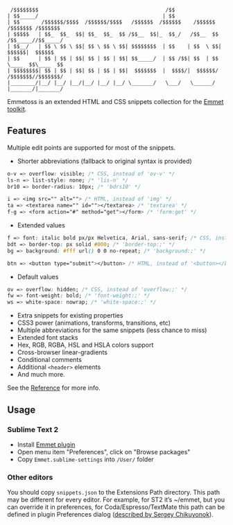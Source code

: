      /$$$$$$$$                                         /$$
    | $$_____/                                        | $$
    | $$       /$$$$$$/$$$$  /$$$$$$/$$$$   /$$$$$$  /$$$$$$    /$$$$$$   /$$$$$$$ /$$$$$$$
    | $$$$$   | $$_  $$_  $$| $$_  $$_  $$ /$$__  $$|_  $$_/   /$$__  $$ /$$_____//$$_____/
    | $$__/   | $$ \ $$ \ $$| $$ \ $$ \ $$| $$$$$$$$  | $$    | $$  \ $$|  $$$$$$|  $$$$$$
    | $$      | $$ | $$ | $$| $$ | $$ | $$| $$_____/  | $$ /$$| $$  | $$ \____  $$\____  $$
    | $$$$$$$$| $$ | $$ | $$| $$ | $$ | $$|  $$$$$$$  |  $$$$/|  $$$$$$/ /$$$$$$$//$$$$$$$/
    |________/|__/ |__/ |__/|__/ |__/ |__/ \_______/   \___/   \______/ |_______/|_______/

Emmetoss is an extended HTML and CSS snippets collection for the [Emmet toolkit](http://github.com/sergeche/zen-coding/).

## Features

Multiple edit points are supported for most of the snippets.

* Shorter abbreviations (fallback to original syntax is provided)

```css
o-v => overflow: visible; /* CSS, instead of 'ov-v' */
ls-n => list-style: none; /* 'lis-n' */
br10 => border-radius: 10px; /* 'bdrs10' */

i => <img src="" alt=""> /* HTML, instead of 'img' */
ta => <textarea name="" id=""></textarea> /* 'textarea' */
f-g => <form action="#" method="get"></form> /* 'form:get' */
```

* Extended values

```css
f => font: italic bold px/px Helvetica, Arial, sans-serif; /* CSS, instead of 'font:;' */
bdt => border-top: px solid #000; /* 'border-top:;' */
bg => background: #fff url() 0 0 no-repeat; /* 'background:;' */

btn => <button type="submit"></button> /* HTML, instead of '<button></button>' */
```

* Default values

```css
ov => overflow: hidden; /* CSS, instead of 'overflow:;' */
fw => font-weight: bold; /* 'font-weight:;' */
ws => white-space: nowrap; /* 'white-space:;' */
```

* Extra snippets for existing properties
* CSS3 power (animations, transforms, transitions, etc)
* Multiple abbreviations for the same snippets (less chance to miss)
* Extended font stacks
* Hex, RGB, RGBA, HSL and HSLA colors support
* Cross-browser linear-gradients
* Conditional comments
* Additional `<header>` elements
* And much more.

See the [Reference](https://github.com/damirberg/Emmetoss/wiki) for more info.

## Usage

### Sublime Text 2

* Install [Emmet plugin](https://github.com/sergeche/emmet-sublime)
* Open menu item "Preferences", click on "Browse packages"
* Copy `Emmet.sublime-settings` into `/User/` folder

### Other editors

You should copy `snippets.json` to the Extensions Path directory. This path may be different for every editor. For example, for ST2 it’s ~/emmet, but you can override it in preferences, for Coda/Espresso/TextMate this path can be defined in plugin Preferences dialog ([described by Sergey Chikuyonok](https://github.com/sergeche/emmet-sublime/issues/47)).